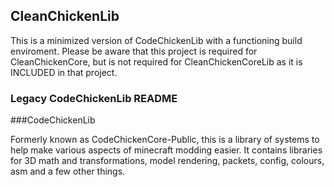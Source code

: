 ## CleanChickenLib
This is a minimized version of CodeChickenLib with a functioning build enviroment. Please be aware that this project is required for CleanChickenCore, but is not required for CleanChickenCoreLib as it is INCLUDED in that project.

### Legacy CodeChickenLib README

###CodeChickenLib

Formerly known as CodeChickenCore-Public, this is a library of systems to help make various aspects of minecraft modding easier.
It contains libraries for 3D math and transformations, model rendering, packets, config, colours, asm and a few other things.
